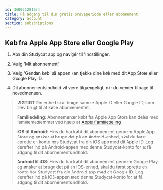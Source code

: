 ```yaml
---
id: 360051281554
title: Få adgang til din gratis prøveperiode eller abonnement
category: account
section: subscriptions
---
```



## Køb fra Apple App Store eller Google Play

1. Åbn din Studycat app og navigér til 'Indstillinger'.

2. Vælg 'Mit abonnement'

3. Vælg 'Gendan køb' så appen kan tjekke dine køb med dit App Store eller Google Play ID.

4. Dit abonnementsindhold vil være tilgængeligt, når du vender tilbage til hovedmenuen.


> **VIGTIGT**
Din enhed skal bruge samme Apple ID eller Google ID, som blev brugt til at købe abonnementet.
>
> **Familiedeling**: Abonnementer købt fra Apple App Store kan deles med familiemedlemmer ved hjælp af [Apple Familiedeling](https://www.apple.com/family-sharing/)
>
> **iOS til Android**: Hvis du har købt dit abonnement gennem Apple App Store og ønsker at bruge det på en Android-enhed, skal du først oprette en konto hos Studycat fra din iOS app med dit Apple ID. Log derefter ind på Android-appen med denne Studycat-konto for at få adgang til dit abonnementsindhold.
>
> **Android til iOS**: Hvis du har købt dit abonnement gennem Google Play og ønsker at bruge det på en iOS-enhed, skal du først oprette en konto hos Studycat fra din Android app med dit Google ID. Log derefter ind på iOS-appen med denne Studycat-konto for at få adgang til dit abonnementsindhold.